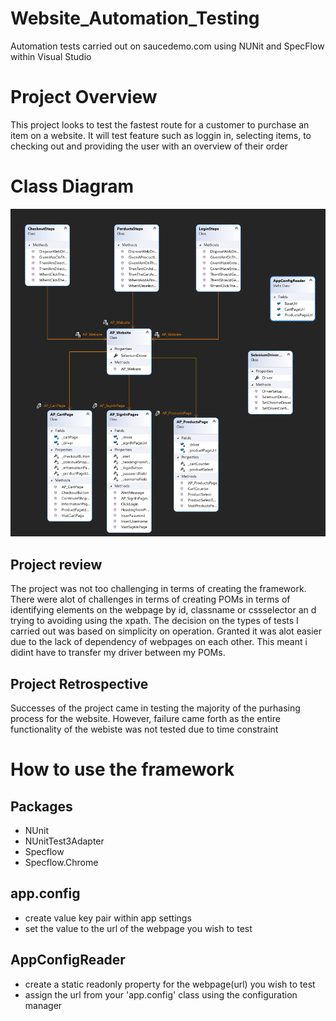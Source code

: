 # Website_Automation_Testing
Automation tests carried out on saucedemo.com using NUNit and SpecFlow within Visual Studio
# Project Overview
This project looks to test the fastest route for a customer to purchase an item on a website. It will test feature such as loggin in, selecting items, to checking out and providing the user with an overview of their order
# Class Diagram
<img src="ClassDiagram/Capture3.PNG" />

## Project review
The project was not too challenging in terms of creating the framework. There were alot of challenges in terms of creating POMs in terms of identifying elements on the webpage by id, classname or cssselector an d trying to avoiding using the xpath. The decision on the types of tests I carried out was based on simplicity on operation. Granted it was alot easier due to the lack of dependency of webpages on each other. This meant i didint have to transfer my driver between my POMs. 
## Project Retrospective
Successes of the project came in testing the majority of the purhasing process for the website. However, failure came forth as the entire functionality of the webiste was not tested due to time constraint
# How to use the framework
## Packages
- NUnit
- NUnitTest3Adapter
- Specflow
- Specflow.Chrome
## app.config
- create value key pair within app settings
- set the value to the url of the webpage you wish to test
## AppConfigReader
- create a static readonly property for the webpage(url) you wish to test
- assign the url from your 'app.config' class using the configuration manager

